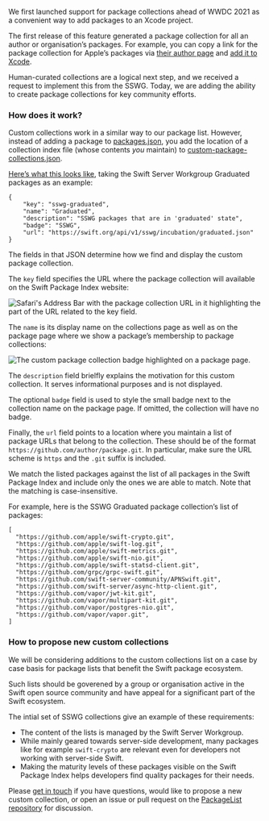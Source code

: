 We first launched support for package collections ahead of WWDC 2021 as a convenient way to add packages to an Xcode project.

The first release of this feature generated a package collection for all an author or organisation’s packages. For example, you can copy a link for the package collection for Apple’s packages via [their author page](https://swiftpackageindex.com/apple) and [add it to Xcode](https://swiftpackageindex.com/package-collections).

Human-curated collections are a logical next step, and we received a request to implement this from the SSWG. Today, we are adding the ability to create package collections for key community efforts.

### How does it work?

Custom collections work in a similar way to our package list. However, instead of adding a package to [packages.json](https://github.com/SwiftPackageIndex/PackageList/blob/main/packages.json), you add the location of a collection index file (whose contents _you_ maintain) to [custom-package-collections.json](https://github.com/SwiftPackageIndex/PackageList/blob/main/custom-package-collections.json).

[Here’s what this looks like](https://github.com/SwiftPackageIndex/PackageList/blob/6bc193c42d7b523a9159632b8fbe89e0c172316f/custom-package-collections.json#L2-L8), taking the Swift Server Workgroup Graduated packages as an example:

```
{
    "key": "sswg-graduated",
    "name": "Graduated",
    "description": "SSWG packages that are in 'graduated' state",
    "badge": "SSWG",
    "url": "https://swift.org/api/v1/sswg/incubation/graduated.json"
}
```

The fields in that JSON determine how we find and display the custom package collection.

The `key` field specifies the URL where the package collection will available on the Swift Package Index website:

<picture>
  <source srcset="/images/blog/custom-package-collection-url~dark.png" media="(prefers-color-scheme: dark)">
  <img src="/images/blog/custom-package-collection-url~light.png" alt="Safari's Address Bar with the package collection URL in it highlighting the part of the URL related to the key field.">
</picture>

The `name` is its display name on the collections page as well as on the package page where we show a package’s membership to package collections:

<picture>
  <source srcset="/images/blog/custom-package-collections-package-page~dark.png" media="(prefers-color-scheme: dark)">
  <img src="/images/blog/custom-package-collections-package-page~light.png" alt="The custom package collection badge highlighted on a package page.">
</picture>

The `description` field brielfly explains the motivation for this custom collection. It serves informational purposes and is not displayed.

The optional `badge` field is used to style the small badge next to the collection name on the package page. If omitted, the collection will have no badge.

Finally, the `url` field points to a location where you maintain a list of package URLs that belong to the collection. These should be of the format `https://github.com/author/package.git`. In particular, make sure the URL scheme is `https` and the `.git` suffix is included.

We match the listed packages against the list of all packages in the Swift Package Index and include only the ones we are able to match. Note that the matching is case-insensitive.

For example, here is the SSWG Graduated package collection’s list of packages:

```
[
  "https://github.com/apple/swift-crypto.git",
  "https://github.com/apple/swift-log.git",
  "https://github.com/apple/swift-metrics.git",
  "https://github.com/apple/swift-nio.git",
  "https://github.com/apple/swift-statsd-client.git",
  "https://github.com/grpc/grpc-swift.git",
  "https://github.com/swift-server-community/APNSwift.git",
  "https://github.com/swift-server/async-http-client.git",
  "https://github.com/vapor/jwt-kit.git",
  "https://github.com/vapor/multipart-kit.git",
  "https://github.com/vapor/postgres-nio.git",
  "https://github.com/vapor/vapor.git",
]
```

### How to propose new custom collections

We will be considering additions to the custom collections list on a case by case basis for package lists that benefit the Swift package ecosystem.

Such lists should be goverened by a group or organisation active in the Swift open source community and have appeal for a significant part of the Swift ecosystem.

The intial set of SSWG collections give an example of these requirements:

- The content of the lists is managed by the Swift Server Workgroup.
- While mainly geared towards server-side development, many packages like for example `swift-crypto` are relevant even for developers not working with server-side Swift.
- Making the maturity levels of these packages visible on the Swift Package Index helps developers find quality packages for their needs.

Please [get in touch](https://discord.gg/vQRb6KkYRw) if you have questions, would like to propose a new custom collection, or open an issue or pull request on the [PackageList repository](https://github.com/SwiftPackageIndex/PackageList/) for discussion.
